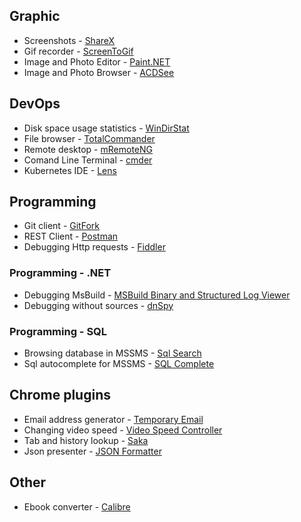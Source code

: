 ## Graphic
- Screenshots - [ShareX](https://getsharex.com/)
- Gif recorder - [ScreenToGif](https://www.screentogif.com/)
- Image and Photo Editor - [Paint.NET](https://www.getpaint.net/)
- Image and Photo Browser - [ACDSee](https://www.acdsee.com/)

## DevOps
- Disk space usage statistics - [WinDirStat](https://windirstat.net/)
- File browser - [TotalCommander](https://www.ghisler.com/)
- Remote desktop - [mRemoteNG](https://mremoteng.org/download)
- Comand Line Terminal - [cmder](https://cmder.net/)
- Kubernetes IDE - [Lens](https://k8slens.dev/)


## Programming
- Git client - [GitFork](https://git-fork.com/)
- REST Client - [Postman](https://www.postman.com/)
- Debugging Http requests - [Fiddler](https://www.telerik.com/fiddler)

### Programming - .NET
- Debugging MsBuild - [MSBuild Binary and Structured Log Viewer](https://msbuildlog.com/)
- Debugging without sources - [dnSpy](https://github.com/dnSpy/dnSpy)

### Programming - SQL
- Browsing database in MSSMS - [Sql Search](https://www.devart.com/dbforge/sql/search/)
- Sql autocomplete for MSSMS - [SQL Complete](https://www.devart.com/dbforge/sql/sqlcomplete/)

## Chrome plugins
- Email address generator - [Temporary Email](https://chrome.google.com/webstore/detail/temporary-email/dpdilneogeopnmannkiopkignbbimbik)
- Changing video speed -  [Video Speed Controller](https://chrome.google.com/webstore/detail/video-speed-controller/nffaoalbilbmmfgbnbgppjihopabppdk)
- Tab and history lookup - [Saka](https://chrome.google.com/webstore/detail/saka/nbdfpcokndmapcollfpjdpjlabnibjdi)
- Json presenter -  [JSON Formatter](https://chrome.google.com/webstore/detail/json-formatter/bcjindcccaagfpapjjmafapmmgkkhgoa)

## Other
- Ebook converter - [Calibre](https://calibre-ebook.com/)
